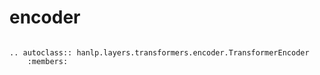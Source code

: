 # encoder


```{eval-rst}

.. autoclass:: hanlp.layers.transformers.encoder.TransformerEncoder
	:members:

```

